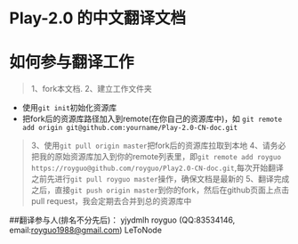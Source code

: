 # Play-2.0 的中文翻译文档

# 如何参与翻译工作

> 1、fork本文档.
> 2、建立工作文件夹
- 使用```git init```初始化资源库
- 把fork后的资源库路径加入到remote(在你自己的资源库中)，如 ```git remote add origin git@github.com:yourname/Play-2.0-CN-doc.git```
> 3、使用```git pull origin master```把fork后的资源库拉取到本地
> 4、请务必把我的原始资源库加入到你的remote列表里，即```git remote add royguo https://royguo@github.com/royguo/Play2.0-CN-doc.git```,每次开始翻译之前先进行```git pull royguo master```操作，确保文档是最新的
> 5、翻译完成之后，直接```git push origin master```到你的fork，然后在github页面上点击pull request，我会定期去合并到总的资源库中


##翻译参与人(排名不分先后)：
yjydmlh
royguo (QQ:83534146, email:royguo1988@gmail.com)
LeToNode

